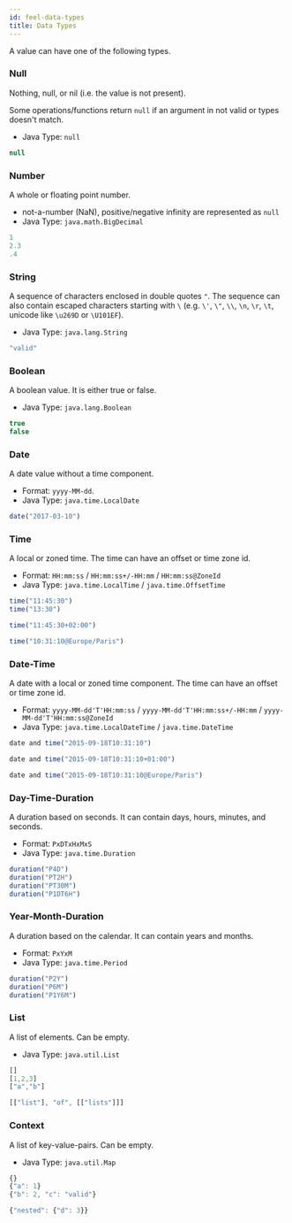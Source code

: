 ```yaml
---
id: feel-data-types
title: Data Types
---
```


A value can have one of the following types.

### Null

Nothing, null, or nil (i.e. the value is not present).

Some operations/functions return `null` if an argument in not valid or types doesn't match.

* Java Type: `null`

```js
null
```

### Number

A whole or floating point number.

* not-a-number (NaN), positive/negative infinity are represented as `null`
* Java Type: `java.math.BigDecimal`

```js
1
2.3
.4
```

### String

A sequence of characters enclosed in double quotes `"`. The sequence can also contain escaped characters starting with `\` (e.g. `\'`, `\"`, `\\`, `\n`, `\r`, `\t`, unicode like `\u269D` or `\U101EF`).

* Java Type: `java.lang.String`

```js
"valid"
```

### Boolean

A boolean value. It is either true or false. 

* Java Type: `java.lang.Boolean`

```js
true
false
```

### Date 

A date value without a time component.

* Format: `yyyy-MM-dd`.
* Java Type: `java.time.LocalDate`

```js
date("2017-03-10")
```

### Time 

A local or zoned time. The time can have an offset or time zone id.

* Format: `HH:mm:ss` / `HH:mm:ss+/-HH:mm` / `HH:mm:ss@ZoneId`
* Java Type: `java.time.LocalTime` / `java.time.OffsetTime`

```js
time("11:45:30") 
time("13:30")

time("11:45:30+02:00")

time("10:31:10@Europe/Paris")
```

### Date-Time 

A date with a local or zoned time component. The time can have an offset or time zone id.

* Format: `yyyy-MM-dd'T'HH:mm:ss` / `yyyy-MM-dd'T'HH:mm:ss+/-HH:mm` / `yyyy-MM-dd'T'HH:mm:ss@ZoneId`
* Java Type: `java.time.LocalDateTime` / `java.time.DateTime`

```js
date and time("2015-09-18T10:31:10")

date and time("2015-09-18T10:31:10+01:00")

date and time("2015-09-18T10:31:10@Europe/Paris")
```

### Day-Time-Duration

A duration based on seconds. It can contain days, hours, minutes, and seconds.

* Format: `PxDTxHxMxS`
* Java Type: `java.time.Duration`

```js
duration("P4D")
duration("PT2H")
duration("PT30M")
duration("P1DT6H")
```

### Year-Month-Duration

A duration based on the calendar. It can contain years and months.

* Format: `PxYxM`
* Java Type: `java.time.Period`

```js
duration("P2Y")
duration("P6M")
duration("P1Y6M")
```

### List

A list of elements. Can be empty.

* Java Type: `java.util.List`

```js
[]
[1,2,3]
["a","b"]

[["list"], "of", [["lists"]]]
```

### Context

A list of key-value-pairs. Can be empty.

* Java Type: `java.util.Map`

```js
{}
{"a": 1}
{"b": 2, "c": "valid"}

{"nested": {"d": 3}}
```
